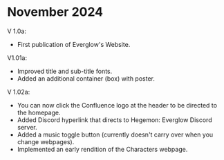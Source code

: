 # November 2024

V 1.0a:
- First publication of Everglow's Website.

V1.01a:
- Improved title and sub-title fonts.
- Added an additional container (box) with poster.

V 1.02a:
- You can now click the Confluence logo at the header to be directed to the homepage.
- Added Discord hyperlink that directs to Hegemon: Everglow Discord server.
- Added a music toggle button (currently doesn't carry over when you change webpages).
- Implemented an early rendition of the Characters webpage.
